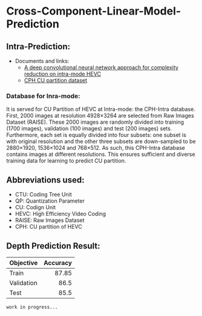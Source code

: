 # Cross-Component-Linear-Model-Prediction

## Intra-Prediction:

- Documents and links:
    - [A deep convolutional neural network approach for complexity reduction on intra-mode HEVC](./docs/ADeepConvolutionalNeuralNetworkApproachForComplexityReductionOnIntra-modeHEVC.pdf)
    - [CPH CU partition dataset](https://www.dropbox.com/sh/eo5dc3h27t41etl/AAADvFKoc5nYcZw6KO9XNycZa?dl=0)

### Database for Inra-mode:

It is served for CU Partition of HEVC at Intra-mode: the CPH-Intra database. First, 2000 images at resolution 4928×3264 are selected from Raw Images Dataset (RAISE). These 2000 images are randomly divided into training (1700 images), validation (100 images) and test (200 images) sets. Furthermore, each set is equally divided into four subsets: one subset is with original resolution and the other three subsets are down-sampled to be 2880×1920, 1536×1024 and 768×512. As such, this CPH-Intra database contains images at different resolutions. This ensures sufficient and diverse training data for learning to predict CU partition.

## Abbreviations used:
- CTU: Coding Tree Unit
- QP: Quantization Parameter
- CU: Codign Unit
- HEVC: High Efficiency Video Coding
- RAISE: Raw Images Dataset
- CPH: CU partition of HEVC

## Depth Prediction Result:

| Objective | Accuracy |
|----------|-------------:|
| Train | 87.85 |
| Validation | 86.5 |
| Test | 85.5 |

```text
work in progress...
```
